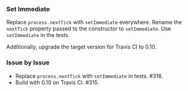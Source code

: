 ### Set Immediate

Replace `process.nextTick` with `setImmediate` everywhere. Rename the
`nextTick` property passed to the constructor to `setImmediate`. Use
`setImmediate` in the tests.

Additionally, upgrade the target version for Travis CI to 0.10.

### Issue by Issue

 * Replace `process.nextTick` with `setImmediate` in tests. #318.
 * Build with 0.10 on Travis CI. #315.
